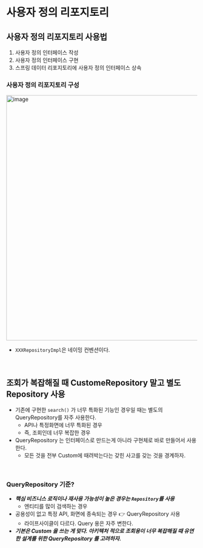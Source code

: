 # 사용자 정의 리포지토리

## 사용자 정의 리포지토리 사용법

1. 사용자 정의 인터페이스 작성
2. 사용자 정의 인터페이스 구현
3. 스프링 데이터 리포지토리에 사용자 정의 인터페이스 상속

### 사용자 정의 리포지토리 구성

<img width="646" alt="image" src="https://github.com/haero77/Today-I-Learned/assets/65555299/e8d7fb49-20a8-45d7-8755-26c284c57b1f">

- `XXXRepositoryImpl`은 네이밍 컨벤션이다.


<br>

## 조회가 복잡해질 때 CustomeRepository 말고 별도 Repository 사용


- 기존에 구현한 `search()` 가 너무 특화된 기능인 경우일 때는 별도의 QueryRepository를 자주 사용한다.
  - API나 특정화면에 너무 특화된 경우
  - 즉, 조회인데 너무 복잡한 경우
- QueryRepository 는 인터페이스로 만드는게 아니라 구현체로 바로 만들어서 사용한다.
  - 모든 것을 전부 Custom에 때려박는다는 갖힌 사고를 갖는 것을 경계하자.
    

<br>

### QueryRepository 기준?

- **_핵심 비즈니스 로직이나 재사용 가능성이 높은 경우는 `Repository`를 사용_**
  - 엔티티를 많이 검색하는 경우
- 공용성이 없고 특정 API, 화면에 종속되는 경우 👉 QueryRepository 사용
  - 라이프사이클이 다르다. Query 용은 자주 변한다.
- **_기본은 Custom 을 쓰는 게 맞다. 아키텍처 적으로 조회용이 너무 복잡해질 때 유연한 설계를 위한 QueryRepository 를 고려하자._**






